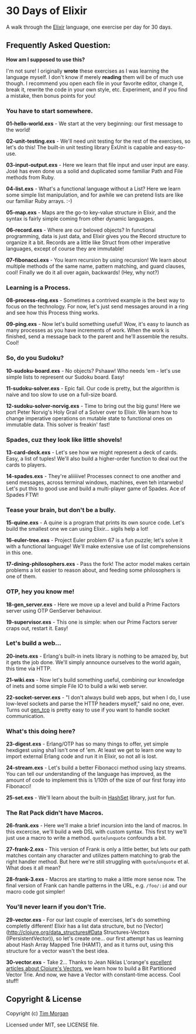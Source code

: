 # 30 Days of Elixir

A walk through the [Elixir](http://elixir-lang.org/) language, one exercise per day for 30 days.

## Frequently Asked Question:

**How am I supposed to use this?**

I'm not sure! I originally **wrote** these exercises as I was learning the language myself. I don't know if merely
**reading** them will be of much use though. I recommend you open each file in your favorite editor, change it,
break it, rewrite the code in your own style, etc. Experiment, and if you find a mistake, then bonus points for you!

### You have to start somewhere.

**01-hello-world.exs** - We start at the very beginning: our first message to the world!

**02-unit-testing.exs** - We'll need unit testing for the rest of the exercises, so let's do this! The built-in unit
testing library ExUnit is capable and easy-to-use.

**03-input-output.exs** - Here we learn that file input and user input are easy. José has even done us a solid and
duplicated some familiar Path and File methods from Ruby.

**04-list.exs** - What's a functional language without a List? Here we learn some simple list manipulation, and for
awhile we can pretend lists are like our familiar Ruby arrays. :-)

**05-map.exs** - Maps are the go-to key-value structure in Elixir, and the syntax is fairly simple coming from other
dynamic languages.

**06-record.exs** - Where are our beloved objects? In functional programming, data is just data, and Elixir gives you
the Record structure to organize it a bit. Records are a little like Struct from other imperative languages, except of
course they are immutable!

**07-fibonacci.exs** - You learn recursion by using recursion! We learn about multiple methods of the same name,
pattern matching, and guard clauses, cool! Finally we do it all over again, backwards! (Hey, why not?)

### Learning is a Process.

**08-process-ring.exs** - Sometimes a contrived example is the best way to focus on the technology. For now, let's just
send messages around in a ring and see how this Process thing works.

**09-ping.exs** - Now let's build something useful! Wow, it's easy to launch as many processes as you have increments
of work. When the work is finished, send a message back to the parent and he'll assemble the results. Cool!

### So, do you Sudoku?

**10-sudoku-board.exs** - No objects? Pshaaw! Who needs 'em - let's use simple lists to represent our Sudoku board.
Easy!

**11-sudoku-solver.exs** - Epic fail. Our code is pretty, but the algorithm is naive and too slow to use on a
full-size board.

**12-sudoku-solver-norvig.exs** - Time to bring out the big guns! Here we port Peter Norvig's Holy Grail of a Solver
over to Elixir. We learn how to change imperative operations on mutable state to functional ones on immutable data.
This solver is freakin' fast!

### Spades, cuz they look like little shovels!

**13-card-deck.exs** - Let's see how we might represent a deck of cards. Easy, a list of tuples! We'll also build a
higher-order function to deal out the cards to players.

**14-spades.exs** - They're aliiiiive! Processes connect to one another and send messages, across terminal windows,
machines, even teh intarwebs! Let's put this to good use and build a multi-player game of Spades. Ace of Spades FTW!

### Tease your brain, but don't be a bully.

**15-quine.exs** - A quine is a program that prints its own source code. Let's build the smallest one we can using
Elixir... sigils help a lot!

**16-euler-tree.exs** - Project Euler problem 67 is a fun puzzle; let's solve it with a functional language! We'll
make extensive use of list comprehensions in this one.

**17-dining-philosophers.exs** - Pass the fork! The actor model makes certain problems a lot easier to reason about,
and feeding some philosophers is one of them.

### OTP, hey you know me!

**18-gen_server.exs** - Here we move up a level and build a Prime Factors server using OTP GenServer behaviour.

**19-supervisor.exs** - This one is simple: when our Prime Factors server craps out, restart it. Easy!

### Let's build a web...

**20-inets.exs** - Erlang's built-in inets library is nothing to be amazed by, but it gets the job done. We'll simply
announce ourselves to the world again, this time via HTTP.

**21-wiki.exs** - Now let's build something useful, combining our knowledge of inets and some simple File IO to build
a wiki web server.

**22-socket-server.exs** - "I don't always build web apps, but when I do, I use low-level sockets and parse the HTTP
headers myself," said no one, ever. Turns out [gen_tcp](http://erlang.org/doc/man/gen_tcp.html) is pretty easy to use
if you want to handle socket communication.

### What's this doing here?

**23-digest.exs** - Erlang/OTP has so many things to offer, yet simple hexdigest using sha1 isn't one of 'em. At least
we get to learn one way to import external Erlang code and run it in Elixir, so not all is lost.

**24-stream.exs** - Let's build a better Fibonacci method using lazy streams. You can tell our understanding of the
language has improved, as the amount of code to implement this is 1/10th of the size of our first foray into Fibonacci!

**25-set.exs** - We'll learn about the built-in [HashSet](http://elixir-lang.org/docs/stable/elixir/HashSet.html)
library, just for fun.

### The Rat Pack didn't have Macros.

**26-frank.exs** - Here we'll make a brief incursion into the land of macros. In this excercise, we'll build a web DSL
with custom syntax. This first try we'll just use a macro to write a method. `quote`/`unquote` confounds a bit.

**27-frank-2.exs** - This version of Frank is only a little better, but lets our path matches contain any character and
utilizes pattern matching to grab the right handler method. But here we're still struggling with `quote`/`unquote` et
al. What does it all mean?

**28-frank-3.exs** - Macros are starting to make a little more sense now. The final version of Frank can handle
patterns in the URL, e.g. `/foo/:id` and our macro code got simpler!

### You'll never learn if you don't Trie.

**29-vector.exs** - For our last couple of exercises, let's do something completly different! Elixir has a list data
structure, but no [Vector](http://clojure.org/data_structures#Data Structures-Vectors (IPersistentVector)), so let's
create one... our first attempt has us learning about Hash Array Mapped Trie (HAMT), and as it turns out, using this
structure for a vector wasn't the best idea.

**30-vector.exs** - Take 2... Thanks to Jean Niklas L'orange's
[excellent articles about Clojure's Vectors](http://hypirion.com/musings/understanding-persistent-vector-pt-1), we
learn how to build a Bit Partitioned Vector Trie. And now, we have a Vector with constant-time access. Cool stuff!

## Copyright & License

Copyright (c) [Tim Morgan](http://timmorgan.org)

Licensed under MIT, see LICENSE file.
